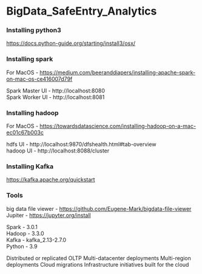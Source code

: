 # BigData_SafeEntry_Analytics

### Installing python3
https://docs.python-guide.org/starting/install3/osx/

### Installing spark
For MacOS - https://medium.com/beeranddiapers/installing-apache-spark-on-mac-os-ce416007d79f 

Spark Master UI - http://localhost:8080  
Spark Worker UI - http://localhost:8081

### Installing hadoop
For MacOS - https://towardsdatascience.com/installing-hadoop-on-a-mac-ec01c67b003c

hdfs UI - http://localhost:9870/dfshealth.html#tab-overview \
hadoop UI - http://localhost:8088/cluster
 
### Installing Kafka
https://kafka.apache.org/quickstart

### Tools
big data file viewer - https://github.com/Eugene-Mark/bigdata-file-viewer  
Jupiter - https://jupyter.org/install




Spark - 3.0.1 \
Hadoop - 3.3.0 \
Kafka - kafka_2.13-2.7.0 \
Python - 3.9


Distributed or replicated OLTP
Multi-datacenter deployments
Multi-region deployments
Cloud migrations
Infrastructure initiatives built for the cloud
